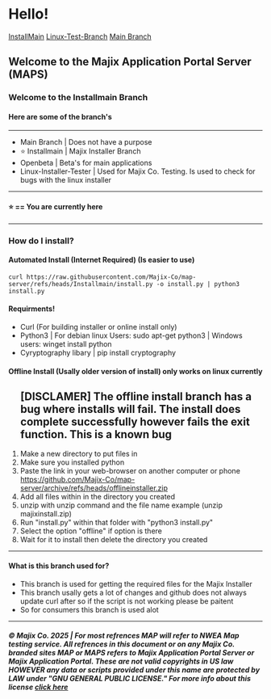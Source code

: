 <!-- <style>
  .license {
    color: blue;
    text-decoration: bold;
  }
  .license:hover{
    color: purple;
    text-decoration: underline;
    background-color: cyan;
    border-radius: 10px;
    padding: 2px;
  }
  .navbar {
    color: white;
    text-decoration: none;
    background-color: gray;
    border-radius: 5px;
    padding: 5px;
  }
  .navapps {
    color: white;
    background-color: #5D9B9B;
    padding: 5px;
    border-radius: 5px;
  }
  .navapps:hover {
    color: white;
    background-color:rgba(28, 113, 11, 0.86);
    padding: 5px;
    border-radius: 5px;
    text-decoration: none;
  }
  .navapps-active {
    color: white;
    background-color:rgb(9, 144, 255);
    border-radius: 5px;
    padding: 5px;
  }

  .navapps-active:hover {
    background-color: rgba(28, 113, 11, 0.86);
    border-radius: 5px
    border-style: solid;
    color: white;
    padding: 5px;
    text-decoration: none;
  }
</style> -->
<h1>Hello!</h1>
<div class="navbar" style="border: black">
<a class="navapps-active" href="https://github.com/Majix-Co/map-server/tree/Installmain">InstallMain</a>
<a class="navapps" href="https://github.com/Majix-Co/map-server/tree/main">Linux-Test-Branch</a>
<a class="navapps" href="https://github.com/Majix-Co/map-server/tree/main">Main Branch</a>
<!-- <a class ="navapps" href="https://github.com/Majix-Co/map-server/tree/Openbeta">OpenBeta</a> -->
</div>
<h2> Welcome to the Majix Application Portal Server (MAPS)</h2>
<h3> Welcome to the Installmain Branch</h3>
<h4>Here are some of the branch's</h4>
<hr>
<ul>
  <li>Main Branch | Does not have a purpose
  <li>&#11088; Installmain | Majix Installer Branch</li>
  <li>Openbeta | Beta's for main applications</li>
  <li>Linux-Installer-Tester | Used for Majix Co. Testing. Is used to check for bugs with the linux installer</li>
</ul>
<hr>
<h4> &#11088; == You are currently here</h4>
<hr>
<h3> How do I install?</h4>
<h4> Automated Install (Internet Required) (Is easier to use)</h4>

```
curl https://raw.githubusercontent.com/Majix-Co/map-server/refs/heads/Installmain/install.py -o install.py | python3 install.py
```

<h4> Requirments!</h4>
<ul>
  <li> Curl (For building installer or online install only)</li>
  <li> Python3 | For debian linux Users: sudo apt-get python3 | Windows users: winget install python</li>
  <li> Cyryptography libary | pip install cryptography</li>
</ul>

<h4> Offline Install (Usally older version of install) only works on linux currently</h4>
<ol>
  <h2>[DISCLAMER] The offline install branch has a bug where installs will fail. The install does complete successfully however fails the exit function. This is a known bug</h2>
  <li> Make a new directory to put files in</li>
  <li> Make sure you installed python </li>
  <li>Paste the link in your web-browser on another computer or phone</li>
  <a href="https://github.com/Majix-Co/map-server/archive/refs/heads/offlineinstaller.zip">https://github.com/Majix-Co/map-server/archive/refs/heads/offlineinstaller.zip</a>
  <li> Add all files within in the directory you created</li>
  <li> unzip with unzip command and the file name example (unzip majixinstall.zip)</li>
  <li> Run "install.py" within that folder with "python3 install.py"</li>
  <li>Select the option "offline" if option is there</li>
  <li> Wait for it to install then delete the directory you created</li>
</ol>
<hr>
<h4> What is this branch used for?</h4>
<ul>
  <li> This branch is used for getting the required files for the Majix Installer</li>
  <li> This branch usally gets a lot of changes and github does not always update curl after so if the script is not working please be paitent</li>
  <li> So for consumers this branch is used alot</li>
</ul>
<hr>
<h5> © Majix Co. 2025 | For most refrences MAP will refer to NWEA Map testing service. All refrences in this document or on any Majix Co. branded sites MAP or MAPS refers to Majix Application Portal Server or Majix Application Portal. These are not valid copyrights in US law HOWEVER any data or scripts provided under this name are protected by LAW under "GNU GENERAL PUBLIC LICENSE." For more info about this license <a class="license" href="https://www.gnu.org/licenses/gpl-3.0.en.html">click here</a></h5>
